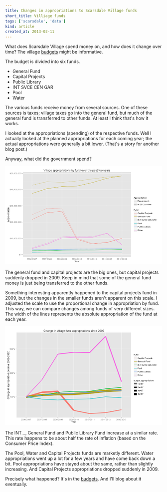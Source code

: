 ```yaml
---
title: Changes in appropriations to Scarsdale Village funds
short_title: Villiage funds
tags: ['scarsdale', 'data']
kind: article
created_at: 2013-02-11
---
```


What does Scarsdale Village spend money on, and how does it change over time?
The village [budgets](www.scarsdale.com/Home/Departments/VillageTreasurer.aspx)
might be informative.

The budget is divided into six funds.

* General Fund
* Capital Projects
* Public Library
* INT SVCE CEN GAR
* Pool
* Water

The various funds receive money from several sources. One of these sources is
taxes; village taxes go into the general fund, but much of the general fund is
transferred to other funds. At least I think that's how it works.

I looked at the appropriations (spending) of the respective funds. Well I
actually looked at the planned appropriations for each coming year; the actual
appropriations were generally a bit lower. (That's a story for another blog post.)

Anyway, what did the government spend?

![Appropriation by year and fund](appropriations.png)

The general fund and capital projects are the big ones, but capital projects
suddenly dropped in 2009. Keep in mind that some of the general fund money is
just being transferred to the other funds.

Something interesting apparently happened to the capital projects fund in 2009,
but the changes in the smaller funds aren't apparent on this scale. I adjusted
the scale to use the proportional change in appropriation by fund. This way,
we can compare changes among funds of very different sizes. The width of the
lines represents the absolute appropriation of the fund at each year.

![Changes in appropriation by fund relative 2003](changes.png)

The INT..., General Fund and Public Library Fund increase at a similar rate.
This rate happens to be about half the rate of inflation (based on the Consumer
Price Index).

The Pool, Water and Capital Projects funds are marketly different.
Water appropriations went up a lot for a few years and have come back down a bit.
Pool appropriations have stayed about the same, rather than slightly increasing.
And Capital Projects appropriations dropped suddenly in 2009.

Precisely what happened? It's in the
[budgets](https://github.com/tlevine/scarsdale-data/tree/master/budget).
And I'll blog about it eventually.
